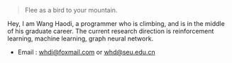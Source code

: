 > Flee as a bird to your mountain.

Hey, I am Wang Haodi, a programmer who is climbing, and is in the middle of his graduate career. The current research direction is reinforcement learning, machine learning, graph neural network.

- Email : whdi@foxmail.com or whd@seu.edu.cn

